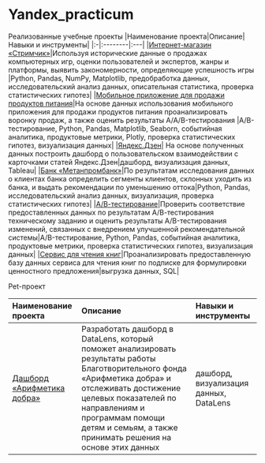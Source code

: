 # Yandex_practicum
Реализованные учебные проекты
|Наименование проекта|Описание|Навыки и инструменты|
|:-|:--------|:---|
|[Интернет-магазин «Стримчик»](https://github.com/eradul/Portfolio/tree/main/Streamchik)|Используя исторические данные о продажах компьютерных игр, оценки пользователей и экспертов, жанры и платформы, выявить закономерности, определяющие успешность игры |Python, Pandas, NumPy, Matplotlib, предобработка данных, исследовательский анализ данных, описательная статистика, проверка статистических гипотез|
|[Мобильное приложение для продажи продуктов питания](https://github.com/eradul/Portfolio/tree/main/Mobile_app)|На основе данных использования мобильного приложения для продажи продуктов питания проанализировать воронку продаж, а также оценить результаты A/A/B-тестирования |A/B-тестирование, Python, Pandas, Matplotlib, Seaborn, событийная аналитика, продуктовые метрики, Plotly, проверка статистических гипотез, визуализация данных|
|[Яндекс.Дзен](https://github.com/eradul/Portfolio/tree/main/Dzen)| На основе полученных данных построить дашборд о пользовательском взаимодействии с карточками статей Яндекс.Дзен|дашборд, визуализация данных, Tableau|
|[Банк «Метанпромбанк»](https://github.com/eradul/Portfolio/tree/main/Bank)|По результатам исследования данных о клиентах банка определить сегменты клиентов, склонных уходить из банка, и выдать рекомендации по уменьшению оттока|Python, Pandas, исследовательский анализ данных, визуализация, проверка статистических гипотез|
|[А/В-тестирование](https://github.com/eradul/Portfolio/tree/main/AB-test)|Проверить соответствие предоставленных данных по результатам А/В-тестирования техническому заданию и оценить результаты A/B-тестирования изменений, связанных с внедрением улучшенной рекомендательной системы|A/B-тестирование, Python, Pandas, событийная аналитика, продуктовые метрики, проверка статистических гипотез, визуализация данных|
|[Cервис для чтения книг](https://github.com/eradul/Portfolio/tree/main/Books_service)|Проанализировать предоставленную базу данных сервиса для чтения книг по подписке для формулировки ценностного предложения|выгрузка данных, SQL|

Pet-проект  

|Наименование проекта|Описание|Навыки и инструменты|
|:-|:--------|:---|
|[Дашборд «Арифметика добра»](https://github.com/eradul/Yandex_practicum/tree/main/%D0%90%D1%80%D0%B8%D1%84%D0%BC%D0%B5%D1%82%D0%B8%D0%BA%D0%B0%20%D0%B4%D0%BE%D0%B1%D1%80%D0%B0)|Разработать дашборд в DataLens, который поможет анализировать результаты работы Благотворительного фонда «Арифметика добра» и отслеживать достижение целевых показателей по направлениям и программам помощи детям и семьям, а также принимать решения на основе этих данных|дашборд, визуализация данных, DataLens|
